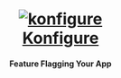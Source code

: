 <h1 align="center">
  <a href="https://konfigure.xyz?utm=github">
    <img src="https://konfigure.xyz/logo-256.png" alt="konfigure" />
    <br />
    Konfigure
  </a>
</h1>

<h4 align="center">Feature Flagging Your App</h4>
